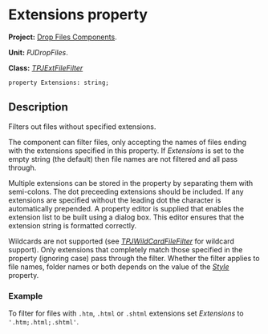 <a href='Hidden comment: 
$Rev$
$Date$
'></a>

# Extensions property #

**Project:** [Drop Files Components](DropFilesComponents.md).

**Unit:** _PJDropFiles_.

**Class:** _[TPJExtFileFilter](TPJExtFileFilter.md)_

```
property Extensions: string;
```

## Description ##

Filters out files without specified extensions.

The component can filter files, only accepting the names of files ending with the extensions specified in this property. If _Extensions_ is set to the empty string (the default) then file names are not filtered and all pass through.

Multiple extensions can be stored in the property by separating them with semi-colons. The dot preceeding extensions should be included. If any extensions are specified without the leading dot the character is automatically prepended. A property editor is supplied that enables the extension list to be built using a dialog box. This editor ensures that the extension string is formatted correctly.

Wildcards are not supported (see _[TPJWildCardFileFilter](TPJWildCardFileFilter.md)_ for wildcard support). Only extensions that completely match those specified in the property (ignoring case) pass through the filter.  Whether the filter applies to file names, folder names or both depends on the value of the _[Style](TPJExtFileFilterStyle.md)_ property.

### Example ###

To filter for files with `.htm`, `.html` or `.shtml` extensions set _Extensions_ to `'.htm;.html;.shtml'`.